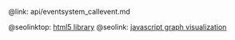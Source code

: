 @link: api/eventsystem_callevent.md

@seolinktop: [html5 library](https://webix.com)
@seolink: [javascript graph visualization](https://webix.com/widget/charts/)